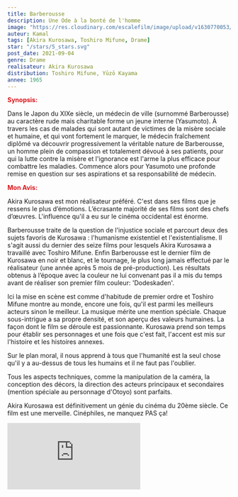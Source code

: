 ```yaml
---
title: Barberousse
description: Une Ode à la bonté de l'homme
image: "https://res.cloudinary.com/escalefilm/image/upload/v1630770053/Barberousse_prxjdf.jpg"
auteur: Kamal
tags: [Akira Kurosawa, Toshiro Mifune, Drame]
star: "/stars/5_stars.svg"
post_date: 2021-09-04
genre: Drame
realisateur: Akira Kurosawa
distribution: Toshiro Mifune, Yūzō Kayama
annee: 1965
---
```

<span style="color:#db161c">**Synopsis:**</span>

Dans le Japon du XIXe siècle, un médecin de ville (surnommé Barberousse) au caractère rude mais charitable forme un jeune interne (Yasumoto).
À travers les cas de malades qui sont autant de victimes de la misère sociale et humaine, et qui vont fortement le marquer, le médecin fraîchement diplômé va découvrir progressivement la véritable nature de Barberousse, un homme plein de compassion et totalement dévoué à ses patients, pour qui la lutte contre la misère et l'ignorance est l'arme la plus efficace pour combattre les maladies. Commence alors pour Yasumoto une profonde remise en question sur ses aspirations et sa responsabilité de médecin.

<span style="color:#db161c">**Mon Avis:**</span>

Akira Kurosawa est mon réalisateur préféré. C'est dans ses films que je ressens le plus d’émotions. L’écrasante majorité de ses films sont des chefs d’œuvres. L'influence qu'il a eu sur le cinéma occidental est énorme. 

Barberousse traite de la question de l'injustice sociale et parcourt deux des sujets favoris de Kurosawa : l'humanisme existentiel et l'existentialisme.
Il s'agit aussi du dernier des seize films pour lesquels Akira Kurosawa a travaillé avec Toshiro Mifune.
Enfin Barberousse est le dernier film de Kurosawa en noir et blanc, et le tournage, le plus long jamais effectué par le réalisateur (une année après 5 mois de pré-production). Les résultats obtenus à l’époque avec la couleur ne lui convenant pas il a mis du temps avant de réaliser son premier film couleur: 'Dodeskaden'.

Ici la mise en scène est comme d'habitude de premier ordre et Toshiro Mifune montre au monde, encore une fois, qu'il est parmi les meilleurs acteurs sinon le meilleur. La musique mérite une mention spéciale. Chaque sous-intrigue a sa propre densité, et son aperçu des valeurs humaines. La façon dont le film se déroule est passionnante. Kurosawa prend son temps pour établir ses personnages et une fois que c'est fait, l'accent est mis sur l'histoire et les histoires annexes.

Sur le plan moral, il nous apprend à tous que l'humanité est la seul chose qu'il y a au-dessus de tous les humains et il ne faut pas l'oublier.

Tous les aspects techniques, comme la manipulation de la caméra, la conception des décors, la direction des acteurs principaux et secondaires (mention spéciale au personnage d'Otoyo) sont parfaits.

Akira Kurosawa est définitivement un génie du cinéma du 20ème siècle. Ce film est une merveille. Cinéphiles, ne manquez PAS ça!

<div>
    <iframe src="https://www.youtube.com/embed/so48N_Taieg" title="YouTube video player" frameborder="0" allow="accelerometer; autoplay; clipboard-write; encrypted-media; gyroscope; picture-in-picture" allowfullscreen></iframe>
</div>